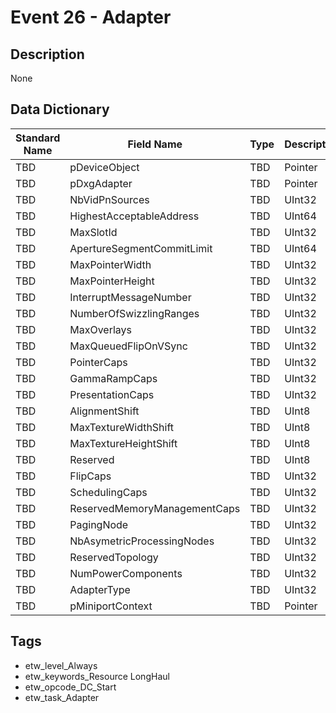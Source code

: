 # Event 26 - Adapter

## Description
None

## Data Dictionary
|Standard Name|Field Name|Type|Description|Sample Value|
|---|---|---|---|---|
|TBD|pDeviceObject|TBD|Pointer|None|None|
|TBD|pDxgAdapter|TBD|Pointer|None|None|
|TBD|NbVidPnSources|TBD|UInt32|None|None|
|TBD|HighestAcceptableAddress|TBD|UInt64|None|None|
|TBD|MaxSlotId|TBD|UInt32|None|None|
|TBD|ApertureSegmentCommitLimit|TBD|UInt64|None|None|
|TBD|MaxPointerWidth|TBD|UInt32|None|None|
|TBD|MaxPointerHeight|TBD|UInt32|None|None|
|TBD|InterruptMessageNumber|TBD|UInt32|None|None|
|TBD|NumberOfSwizzlingRanges|TBD|UInt32|None|None|
|TBD|MaxOverlays|TBD|UInt32|None|None|
|TBD|MaxQueuedFlipOnVSync|TBD|UInt32|None|None|
|TBD|PointerCaps|TBD|UInt32|None|None|
|TBD|GammaRampCaps|TBD|UInt32|None|None|
|TBD|PresentationCaps|TBD|UInt32|None|None|
|TBD|AlignmentShift|TBD|UInt8|None|None|
|TBD|MaxTextureWidthShift|TBD|UInt8|None|None|
|TBD|MaxTextureHeightShift|TBD|UInt8|None|None|
|TBD|Reserved|TBD|UInt8|None|None|
|TBD|FlipCaps|TBD|UInt32|None|None|
|TBD|SchedulingCaps|TBD|UInt32|None|None|
|TBD|ReservedMemoryManagementCaps|TBD|UInt32|None|None|
|TBD|PagingNode|TBD|UInt32|None|None|
|TBD|NbAsymetricProcessingNodes|TBD|UInt32|None|None|
|TBD|ReservedTopology|TBD|UInt32|None|None|
|TBD|NumPowerComponents|TBD|UInt32|None|None|
|TBD|AdapterType|TBD|UInt32|None|None|
|TBD|pMiniportContext|TBD|Pointer|None|None|

## Tags
* etw_level_Always
* etw_keywords_Resource LongHaul
* etw_opcode_DC_Start
* etw_task_Adapter